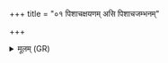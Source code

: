 +++
title = "०१ पिशाचक्षयणम् असि पिशाचजम्भनम्"

+++
<details><summary>मूलम् (GR)</summary>

पिशाचक्षयणम् असि  
पिशाचजम्भनम् असि स्वाहा ॥
</details>